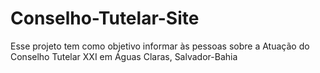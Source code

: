 # Conselho-Tutelar-Site
Esse projeto tem como objetivo informar às pessoas sobre a Atuação do Conselho Tutelar XXI em Águas Claras, Salvador-Bahia
